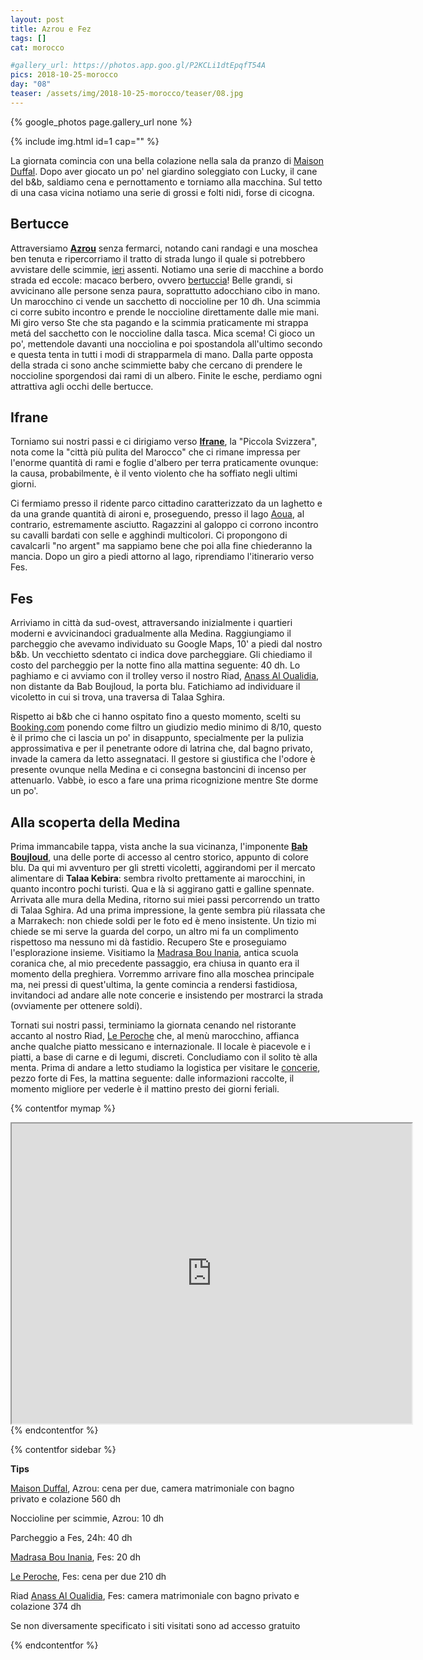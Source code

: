 ```yaml
---
layout: post
title: Azrou e Fez 
tags: []
cat: morocco

#gallery_url: https://photos.app.goo.gl/P2KCLi1dtEpqfT54A
pics: 2018-10-25-morocco
day: "08"
teaser: /assets/img/2018-10-25-morocco/teaser/08.jpg
---
```


{% google_photos page.gallery_url none %}

{% include img.html id=1 cap="" %}

La giornata comincia con una bella colazione nella sala da pranzo di [Maison Duffal](https://www.booking.com/hotel/ma/maison-dufal.it.html). Dopo aver giocato un po' nel giardino soleggiato con Lucky, il cane del b&b, saldiamo cena e pernottamento e torniamo alla macchina. Sul tetto di una casa vicina notiamo una serie di grossi e folti nidi, forse di cicogna.

## Bertucce

Attraversiamo [**Azrou**](https://www.marocco.org/cosa-vedere-marocco/azrou/) senza fermarci, notando cani randagi e una moschea ben tenuta e ripercorriamo il tratto di strada lungo il quale si potrebbero avvistare delle scimmie, [ieri](https://www.van42.com/2018/11/01/morocco_07-merzouga.html) assenti. Notiamo una serie di macchine a bordo strada ed eccole: macaco berbero, ovvero [bertuccia](https://it.wikipedia.org/wiki/Macaca_sylvanus)! Belle grandi, si avvicinano alle persone senza paura, soprattutto adocchiano cibo in mano. Un marocchino ci vende un sacchetto di noccioline per 10 dh. Una scimmia ci corre subito incontro e prende le noccioline direttamente dalle mie mani. Mi giro verso Ste che sta pagando e la scimmia praticamente mi strappa metá del sacchetto con le noccioline dalla tasca. Mica scema! Ci gioco un po', mettendole davanti una nocciolina e poi spostandola all'ultimo secondo e questa tenta in tutti i modi di strapparmela di mano. Dalla parte opposta della strada ci sono anche scimmiette baby che cercano di prendere le noccioline sporgendosi dai rami di un albero. Finite le esche, perdiamo ogni attrattiva agli occhi delle bertucce.

## Ifrane

Torniamo sui nostri passi e ci dirigiamo verso [**Ifrane**](https://it.wikipedia.org/wiki/Ifrane), la "Piccola Svizzera", nota come la "città più pulita del Marocco" che ci rimane impressa per l'enorme quantità di rami e foglie d'albero per terra praticamente ovunque: la causa, probabilmente, è il vento violento che ha soffiato negli ultimi giorni.

Ci fermiamo presso il ridente parco cittadino caratterizzato da un laghetto e da una grande quantità di aironi e, proseguendo, presso il lago [Aoua](https://www.visitmorocco.com/it/corsa/ifrane), al contrario, estremamente asciutto. Ragazzini al galoppo ci corrono incontro su cavalli bardati con selle e agghindi multicolori. Ci propongono di cavalcarli "no argent" ma sappiamo bene che poi alla fine chiederanno la mancia. Dopo un giro a piedi attorno al lago, riprendiamo l'itinerario verso Fes. 

## Fes

Arriviamo in città da sud-ovest, attraversando inizialmente i quartieri moderni e avvicinandoci gradualmente alla Medina. Raggiungiamo il parcheggio che avevamo individuato su Google Maps, 10' a piedi dal nostro b&b. Un vecchietto sdentato ci indica dove parcheggiare. Gli chiediamo il costo del parcheggio per la notte fino alla mattina seguente: 40 dh. Lo paghiamo e ci avviamo con il trolley verso il nostro Riad, [Anass Al Oualidia](https://www.booking.com/hotel/ma/riad-dar-al-ouali-fes.it.html), non distante da Bab Boujloud, la porta blu. Fatichiamo ad individuare il vicoletto in cui si trova, una traversa di Talaa Sghira. 

Rispetto ai b&b che ci hanno ospitato fino a questo momento, scelti su [Booking.com](https://www.booking.com/index.it.html?aid=397594&label=gog235jc-1DCAEoggI46AdIM1gDaHGIAQGYARS4ARfIAQzYAQPoAQGIAgGoAgO4AuTCobMGwAIB0gIkMjdiMzViNjMtNDVlNC00Nzg1LWI3YWItYzZhMWFjNDQxZjFl2AIE4AIB&sid=ee84567c5bab7acf359c188b22844957&keep_landing=1&sb_price_type=total&) ponendo come filtro un giudizio medio minimo di 8/10, questo è il primo che ci lascia un po' in disappunto, specialmente per la pulizia approssimativa e per il penetrante odore di latrina che, dal bagno privato, invade la camera da letto assegnataci. 
Il gestore si giustifica che l'odore è presente ovunque nella Medina e ci consegna bastoncini di incenso per attenuarlo. Vabbè, io esco a fare una prima ricognizione mentre Ste dorme un po'.

## Alla scoperta della Medina

Prima immancabile tappa, vista anche la sua vicinanza, l'imponente [**Bab Boujloud**](https://it.wikipedia.org/wiki/Bab_Boujloud), una delle porte di accesso al centro storico, appunto di colore blu. Da qui mi avventuro per gli stretti vicoletti, aggirandomi per il mercato alimentare di **Talaa Kebira**: sembra rivolto prettamente ai marocchini, in quanto incontro pochi turisti. Qua e là si aggirano gatti e galline spennate. Arrivata alle mura della Medina, ritorno sui miei passi percorrendo un tratto di Talaa Sghira. Ad una prima impressione, la gente sembra più rilassata che a Marrakech: non chiede soldi per le foto ed è meno insistente. Un tizio mi chiede se mi serve la guarda del corpo, un altro mi fa un complimento rispettoso ma nessuno mi dà fastidio. Recupero Ste e proseguiamo l'esplorazione insieme. Visitiamo la [Madrasa Bou Inania](https://it.wikipedia.org/wiki/Madrasa_Bou_Inania_(F%C3%A8s)), antica scuola coranica che, al mio precedente passaggio, era chiusa in quanto era il momento della preghiera. Vorremmo arrivare fino alla moschea principale ma, nei pressi di quest'ultima, la gente comincia a rendersi fastidiosa, invitandoci ad andare alle note concerie e insistendo per mostrarci la strada (ovviamente per ottenere soldi).

Tornati sui nostri passi, terminiamo la giornata cenando nel ristorante accanto al nostro Riad, [Le Peroche](https://www.google.com/maps/place/Le+Peroke+Cafe+Restaurant/@34.061886,-4.981366,17z/data=!3m1!4b1!4m6!3m5!1s0xd9ff5264daf48e7:0xc741dbc809b06ae0!8m2!3d34.061886!4d-4.981366!16s%2Fg%2F11f7brbk4b?entry=ttu) che, al menù marocchino, affianca anche qualche piatto messicano e internazionale. Il locale è piacevole e i piatti, a base di carne e di legumi, discreti. Concludiamo con il solito tè alla menta. Prima di andare a letto studiamo la logistica per visitare le [concerie](https://www.paesionline.it/marocco/vie-piazze-e-quartieri-fes/concerie), pezzo forte di Fes, la mattina seguente: dalle informazioni raccolte, il momento migliore per vederle è il mattino presto dei giorni feriali.

{% contentfor mymap %}
<iframe src="https://www.google.com/maps/d/embed?mid=1d8WTZGe1o0wQCgoXJrzK4wuxHvLbRGfc&ehbc=2E312F" width="640" height="480"></iframe>
{% endcontentfor %}

{% contentfor sidebar %}

**Tips**

[Maison Duffal](https://www.booking.com/hotel/ma/maison-dufal.it.html), Azrou: cena per due, camera matrimoniale con bagno privato e colazione 560 dh

Noccioline per scimmie, Azrou: 10 dh

Parcheggio a Fes, 24h: 40 dh

[Madrasa Bou Inania](https://it.wikipedia.org/wiki/Madrasa_Bou_Inania_(F%C3%A8s)), Fes: 20 dh 

[Le Peroche](https://www.google.com/maps/place/Le+Peroke+Cafe+Restaurant/@34.061886,-4.981366,17z/data=!3m1!4b1!4m6!3m5!1s0xd9ff5264daf48e7:0xc741dbc809b06ae0!8m2!3d34.061886!4d-4.981366!16s%2Fg%2F11f7brbk4b?entry=ttu), Fes: cena per due 210 dh

Riad [Anass Al Oualidia](https://www.booking.com/hotel/ma/riad-dar-al-ouali-fes.it.html), Fes: camera matrimoniale con bagno privato e colazione 374 dh

Se non diversamente specificato i siti visitati sono ad accesso gratuito

{% endcontentfor %}